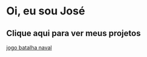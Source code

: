 # Oi, eu sou José 

## Clique aqui para ver meus projetos
[jogo batalha naval](https://github.com/JoseSantosJ/JogoBatalhaNaval)
